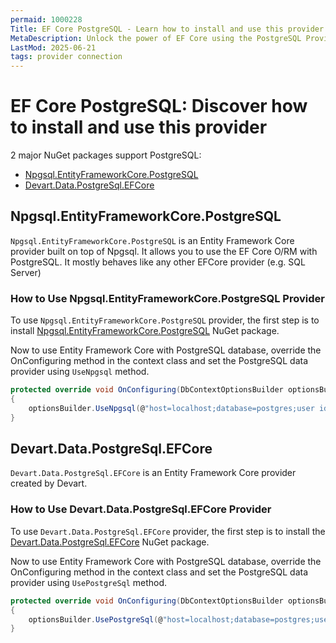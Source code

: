 ```yaml
---
permaid: 1000228
Title: EF Core PostgreSQL - Learn how to install and use this provider
MetaDescription: Unlock the power of EF Core using the PostgreSQL Provider. Learn how to use a PostgreSQL database and which providers to install for Entity Framework Core.
LastMod: 2025-06-21
tags: provider connection
---
```


# EF Core PostgreSQL: Discover how to install and use this provider

2 major NuGet packages support PostgreSQL:

- [Npgsql.EntityFrameworkCore.PostgreSQL](https://www.nuget.org/packages/Npgsql.EntityFrameworkCore.PostgreSQL/)
- [Devart.Data.PostgreSql.EFCore](https://www.nuget.org/packages/Devart.Data.PostgreSql.EFCore/)

## Npgsql.EntityFrameworkCore.PostgreSQL

`Npgsql.EntityFrameworkCore.PostgreSQL` is an Entity Framework Core provider built on top of Npgsql. It allows you to use the EF Core O/RM with PostgreSQL. It mostly behaves like any other EFCore provider (e.g. SQL Server) 

### How to Use Npgsql.EntityFrameworkCore.PostgreSQL Provider

To use `Npgsql.EntityFrameworkCore.PostgreSQL` provider, the first step is to install [Npgsql.EntityFrameworkCore.PostgreSQL](https://www.nuget.org/packages/Npgsql.EntityFrameworkCore.PostgreSQL/) NuGet package. 

Now to use Entity Framework Core with PostgreSQL database, override the OnConfiguring method in the context class and set the PostgreSQL data provider using `UseNpgsql` method. 


```csharp
protected override void OnConfiguring(DbContextOptionsBuilder optionsBuilder)
{
	optionsBuilder.UseNpgsql(@"host=localhost;database=postgres;user id=postgres;password=******;");
}
```

## Devart.Data.PostgreSql.EFCore

`Devart.Data.PostgreSql.EFCore` is an Entity Framework Core provider created by Devart.

### How to Use Devart.Data.PostgreSql.EFCore Provider

To use `Devart.Data.PostgreSql.EFCore` provider, the first step is to install the [Devart.Data.PostgreSql.EFCore](https://www.nuget.org/packages/Devart.Data.PostgreSql.EFCore/) NuGet package. 

Now to use Entity Framework Core with PostgreSQL database, override the OnConfiguring method in the context class and set the PostgreSQL data provider using `UsePostgreSql` method. 


```csharp
protected override void OnConfiguring(DbContextOptionsBuilder optionsBuilder)
{
	optionsBuilder.UsePostgreSql(@"host=localhost;database=postgres;user id=postgres;password=******;");
}
```




